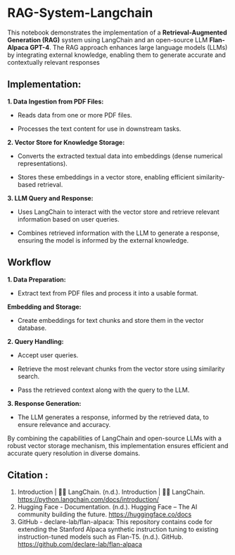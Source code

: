 # RAG-System-Langchain
This notebook demonstrates the implementation of a **Retrieval-Augmented Generation (RAG)** system using LangChain and an open-source LLM  **Flan-Alpaca GPT-4**. The RAG approach enhances large language models (LLMs) by integrating external knowledge, enabling them to generate accurate and contextually relevant responses

## **Implementation:**

**1. Data Ingestion from PDF Files:**

  * Reads data from one or more PDF files.

  * Processes the text content for use in downstream tasks.

**2. Vector Store for Knowledge Storage:**

 * Converts the extracted textual data into embeddings (dense numerical representations).

 * Stores these embeddings in a vector store, enabling efficient similarity-based retrieval.


**3. LLM Query and Response:**

 * Uses LangChain to interact with the vector store and retrieve relevant information based on user queries.

 * Combines retrieved information with the LLM to generate a response, ensuring the model is informed by the external knowledge.


## **Workflow**

**1. Data Preparation:**

* Extract text from PDF files and process it into a usable format.

**Embedding and Storage:**

* Create embeddings for text chunks and store them in the vector database.

**2. Query Handling:**

* Accept user queries.

* Retrieve the most relevant chunks from the vector store using similarity search.

* Pass the retrieved context along with the query to the LLM.

**3. Response Generation:**

* The LLM generates a response, informed by the retrieved data, to ensure relevance and accuracy.


By combining the capabilities of LangChain and open-source LLMs with a robust vector storage mechanism, this implementation ensures efficient and accurate query resolution in diverse domains.

## **Citation :**
1. Introduction | 🦜️🔗 LangChain. (n.d.). Introduction | 🦜️🔗 LangChain. https://python.langchain.com/docs/introduction/
2. Hugging Face - Documentation. (n.d.). Hugging Face – The AI community building the future. https://huggingface.co/docs
3. GitHub - declare-lab/flan-alpaca: This repository contains code for extending the Stanford Alpaca synthetic instruction tuning to existing instruction-tuned models such as Flan-T5. (n.d.). GitHub. https://github.com/declare-lab/flan-alpaca

